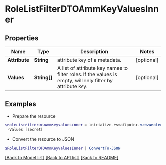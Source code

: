 # RoleListFilterDTOAmmKeyValuesInner
## Properties

Name | Type | Description | Notes
------------ | ------------- | ------------- | -------------
**Attribute** | **String** | attribute key of a metadata. | [optional] 
**Values** | **String[]** | A list of attribute key names to filter roles. If the values is empty, will only filter by attribute key. | [optional] 

## Examples

- Prepare the resource
```powershell
$RoleListFilterDTOAmmKeyValuesInner = Initialize-PSSailpoint.V2024RoleListFilterDTOAmmKeyValuesInner  -Attribute iscFederalClassifications `
 -Values [secret]
```

- Convert the resource to JSON
```powershell
$RoleListFilterDTOAmmKeyValuesInner | ConvertTo-JSON
```

[[Back to Model list]](../README.md#documentation-for-models) [[Back to API list]](../README.md#documentation-for-api-endpoints) [[Back to README]](../README.md)


